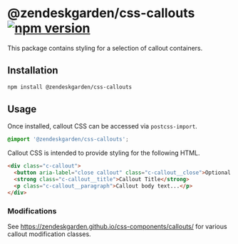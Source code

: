 # @zendeskgarden/css-callouts [![npm version](https://img.shields.io/npm/v/@zendeskgarden/css-callouts.svg?style=flat-square)](https://www.npmjs.com/package/@zendeskgarden/css-callouts)

This package contains styling for a selection of callout containers.

## Installation

```sh
npm install @zendeskgarden/css-callouts
```

## Usage

Once installed, callout CSS can be accessed via `postcss-import`.

```css
@import '@zendeskgarden/css-callouts';
```

Callout CSS is intended to provide styling for the following HTML.

```html
<div class="c-callout">
  <button aria-label="close callout" class="c-callout__close">Optional Close Icon</button>
  <strong class="c-callout__title">Callout Title</strong>
  <p class="c-callout__paragraph">Callout body text...</p>
</div>
```

### Modifications

See https://zendeskgarden.github.io/css-components/callouts/ for various
callout modification classes.
